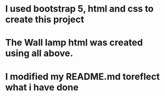 
# I used bootstrap 5, html and css to create this project
#  The Wall lamp html was created using all above.
# I modified my README.md toreflect what i have done
